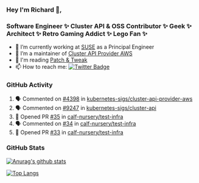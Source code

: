 ### Hey I'm Richard 👋, 

<h3 align="left">Software Engineer ✨ Cluster API & OSS Contributor ✨ Geek ✨ Architect ✨ Retro Gaming Addict ✨ Lego Fan ✨</h3>

- 🔭 I’m currently working at [SUSE](https://www.suse.com/) as a Principal Engineer
- 👯 I’m a maintainer of [Cluster API Provider AWS](https://github.com/kubernetes-sigs/cluster-api-provider-aws)
- 💬 I'm reading [Patch & Tweak](https://bjooks.com/products/patch-tweak-exploring-modular-synthesis)
- 📫 How to reach me: [![Twitter Badge](https://img.shields.io/badge/-@fruit_case-00acee?style=flat&logo=Twitter&logoColor=white)](https://twitter.com/intent/follow?screen_name=fruit_case "Follow on Twitter")

### GitHub Activity 

<!--START_SECTION:activity-->
1. 🗣 Commented on [#4398](https://github.com/kubernetes-sigs/cluster-api-provider-aws/pull/4398#issuecomment-1693609618) in [kubernetes-sigs/cluster-api-provider-aws](https://github.com/kubernetes-sigs/cluster-api-provider-aws)
2. 🗣 Commented on [#9247](https://github.com/kubernetes-sigs/cluster-api/pull/9247#issuecomment-1693605609) in [kubernetes-sigs/cluster-api](https://github.com/kubernetes-sigs/cluster-api)
3. 💪 Opened PR [#35](https://github.com/calf-nursery/test-infra/pull/35) in [calf-nursery/test-infra](https://github.com/calf-nursery/test-infra)
4. 🗣 Commented on [#34](https://github.com/calf-nursery/test-infra/pull/34#issuecomment-1693536428) in [calf-nursery/test-infra](https://github.com/calf-nursery/test-infra)
5. 💪 Opened PR [#33](https://github.com/calf-nursery/test-infra/pull/33) in [calf-nursery/test-infra](https://github.com/calf-nursery/test-infra)
<!--END_SECTION:activity-->

### GitHub Stats

[![Anurag's github stats](https://github-readme-stats.vercel.app/api?username=richardcase&count_private=true&show_icons=true)](https://github.com/anuraghazra/github-readme-stats)

[![Top Langs](https://github-readme-stats.vercel.app/api/top-langs/?username=richardcase&hide=html&layout=compact)](https://github.com/anuraghazra/github-readme-stats)
